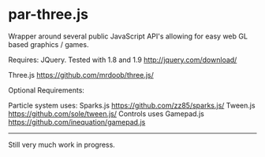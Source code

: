 par-three.js
============

Wrapper around several public JavaScript API's allowing for easy web GL based graphics / games.

Requires:
JQuery. Tested with  1.8 and 1.9
http://jquery.com/download/

Three.js
https://github.com/mrdoob/three.js/

Optional Requirements:

Particle system uses:
Sparks.js
https://github.com/zz85/sparks.js/
Tween.js
https://github.com/sole/tween.js/
Controls uses
Gamepad.js
https://github.com/inequation/gamepad.js



---------------------
Still very much work in progress.
